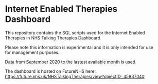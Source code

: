 # Internet Enabled Therapies Dashboard
This repository contains the SQL scripts used for the Internet Enabled Therapies in NHS Talking Therapies Dashboard.

Please note this information is experimental and it is only intended for use for management purposes.

Data from September 2020 to the lastest available month is used.

The dashboard is hosted on FutureNHS here: https://future.nhs.uk/NHSTalkingTherapies/view?objectID=45837040
